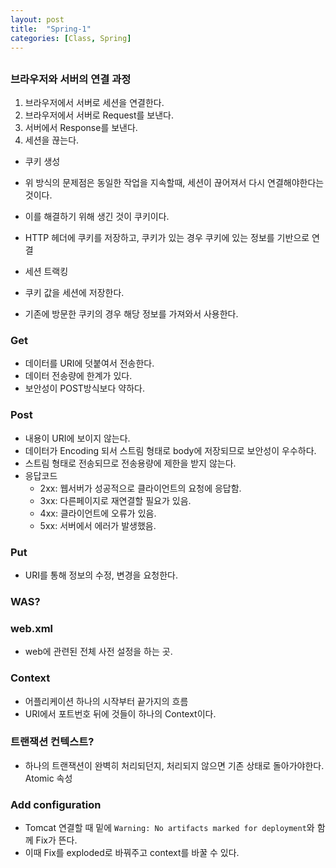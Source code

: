 ```yaml
---
layout: post
title:  "Spring-1"
categories: [Class, Spring]
---
```


##

### 브라우저와 서버의 연결 과정
1. 브라우저에서 서버로 세션을 연결한다.
2. 브라우저에서 서버로 Request를 보낸다.
3. 서버에서 Response를 보낸다.
4. 세션을 끊는다.

- 쿠키 생성
- 위 방식의 문제점은 동일한 작업을 지속할때, 세션이 끊어져서 다시 연결해야한다는 것이다.
- 이를 해결하기 위해 생긴 것이 쿠키이다.
- HTTP 헤더에 쿠키를 저장하고, 쿠키가 있는 경우 쿠키에 있는 정보를 기반으로 연결

- 세션 트랙킹
- 쿠키 값을 세션에 저장한다.
- 기존에 방문한 쿠키의 경우 해당 정보를 가져와서 사용한다.


### Get
- 데이터를 URI에 덧붙여서 전송한다.
- 데이터 전송량에 한계가 있다.
- 보안성이 POST방식보다 약하다.

### Post
- 내용이 URI에 보이지 않는다.
- 데이터가 Encoding 되서 스트림 형태로 body에 저장되므로 보안성이 우수하다.
- 스트림 형태로 전송되므로 전송용량에 제한을 받지 않는다.
- 응답코드
  - 2xx: 웹서버가 성공적으로 클라이언트의 요청에 응답함.
  - 3xx: 다른페이지로 재연결할 필요가 있음.
  - 4xx: 클라이언트에 오류가 있음.
  - 5xx: 서버에서 에러가 발생했음.

### Put
- URI를 통해 정보의 수정, 변경을 요청한다.


### WAS?


### web.xml
- web에 관련된 전체 사전 설정을 하는 곳.

### Context
- 어플리케이션 하나의 시작부터 끝가지의 흐름
- URI에서 포트번호 뒤에 것들이 하나의 Context이다.

### 트랜잭션 컨텍스트?
- 하나의 트랜잭션이 완벽히 처리되던지, 처리되지 않으면 기존 상태로 돌아가야한다. Atomic 속성


### Add configuration
- Tomcat 연결할 때 밑에 `Warning: No artifacts marked for deployment`와 함께 Fix가 뜬다.
- 이때 Fix를 exploded로 바꿔주고 context를 바꿀 수 있다.